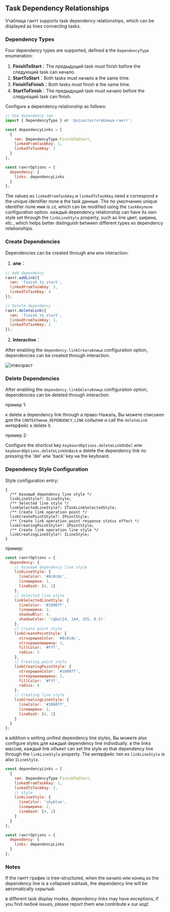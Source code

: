 ## Task Dependency Relationships

Vтаблица гантт supports task dependency relationships, which can be displayed as lines connecting tasks.

### Dependency Types

Four dependency types are supported, defined в the `DependencyType` enumeration:

1. **FinishToStart**：The предыдущий task must finish before the следующий task can начало.
2. **StartToStart**：Both tasks must начало в the same time.
3. **FinishToFinish**：Both tasks must finish в the same time.
4. **StartToFinish**：The предыдущий task must начало before the следующий task can finish.

Configure a dependency relationship as follows:

```javascript
// Use dependency тип
import { DependencyType } от '@visactor/vтаблица-гантт';

const dependencyLinks = [
  {
    тип: DependencyType.FinishToStart,
    linkedFromTaskKey: 1,
    linkedToTaskKey: 2
  }
];

const ганттOptions = {
  dependency: {
    links: dependencyLinks
  }
};
```

The values из `linkedFromTaskKey` и `linkedToTaskKey` need к correspond к the unique identifier поле в the task данные. The по умолчанию unique identifier поле имя is `id`, which can be modified using the `taskKeyполе` configuration option. каждый dependency relationship can have its own style set through the `linkLineStyle` property, such as line цвет, ширина, etc., which helps better distinguish between different types из dependency relationships.

### Create Dependencies

Dependencies can be created through апи или interaction:

1. **апи**：

```javascript
// Add dependency
гантт.addLink({
  тип: 'finish_to_start',
  linkedFromTaskKey: 3,
  linkedToTaskKey: 4
});

// Delete dependency
гантт.deleteLink({
  тип: 'finish_to_start',
  linkedFromTaskKey: 1,
  linkedToTaskKey: 2
});
```

2. **Interactive**：

After enabling the `dependency.linkCreaтаблица` configuration option, dependencies can be created through interaction.

![imвозраст](https://lf9-dp-fe-cms-tos.byteorg.com/obj/bit-cloud/Vтаблица/гантт/гантт-dependency-link-line-create.gif)

### Delete Dependencies

After enabling the `dependency.linkDeleтаблица` configuration option, dependencies can be deleted through interaction.

пример 1:

к delete a dependency link through a право-Нажать, Вы можете списокen для the `CONTEXTменю_DEPENDENCY_LINK` событие и call the `deleteLink` интерфейс к delete it.

пример 2:

Configure the shortcut key `keyboardOptions.deleteLinkOnDel` или `keyboardOptions.deleteLinkOnBack` к delete the dependency link по pressing the 'del' или 'back' key на the keyboard.

### Dependency Style Configuration

Style configuration entry:

```
{
  /** базовый dependency line style */
  linkLineStyle?: ILineStyle;
  /** Selected line style */
  linkSelectedLineStyle?: ITaskLinkSelectedStyle;
  /** Create link operation point */
  linkCreatePointStyle?: IPointStyle;
  /** Create link operation point response status effect */
  linkCreatingPointStyle?: IPointStyle;
  /** Create link operation line style */
  linkCreatingLineStyle?: ILineStyle;
}
```

пример:

```javascript
const ганттOptions = {
  dependency: {
    // базовый dependency line style
    linkLineStyle: {
      lineColor: '#8c8c8c',
      lineширина: 1,
      lineDash: [4, 2]
    },
    // Selected line style
    linkSelectedLineStyle: {
      lineColor: '#1890ff',
      lineширина: 2,
      shadowBlur: 4,
      shadowColor: 'rgba(24, 144, 255, 0.5)'
    },
    // Create point style
    linkCreatePointStyle: {
      strхорошоeColor: '#8c8c8c',
      strхорошоeширина: 1,
      fillColor: '#fff',
      radius: 5
    },
    // Creating point style
    linkCreatingPointStyle: {
      strхорошоeColor: '#1890ff',
      strхорошоeширина: 2,
      fillColor: '#fff',
      radius: 6
    },
    // Creating line style
    linkCreatingLineStyle: {
      lineColor: '#1890ff',
      lineширина: 2,
      lineDash: [4, 2]
    }
  }
};
```

в addition к setting unified dependency line styles, Вы можете also configure styles для каждый dependency line individually. в the links массив, каждый link объект can set the style из that dependency line through the `linkLineStyle` property. The интерфейс тип из `linkLineStyle` is also `ILineStyle`.

```javascript
const dependencyLinks = [
  {
    тип: DependencyType.FinishToStart,
    linkedFromTaskKey: 1,
    linkedToTaskKey: 2,
    // style
    linkLineStyle: {
      lineColor: 'skyblue',
      lineширина: 2,
      lineDash: [4, 2]
    }
  }
];

const ганттOptions = {
  dependency: {
    links: dependencyLinks
  }
};
```

### Notes

If the гантт график is tree-structured, when the начало или конец из the dependency line is a collapsed subtask, the dependency line will be автоmatically скрытый.

в different task display modes, dependency links may have exceptions, if you find любой issues, please report them или contribute к our код!
